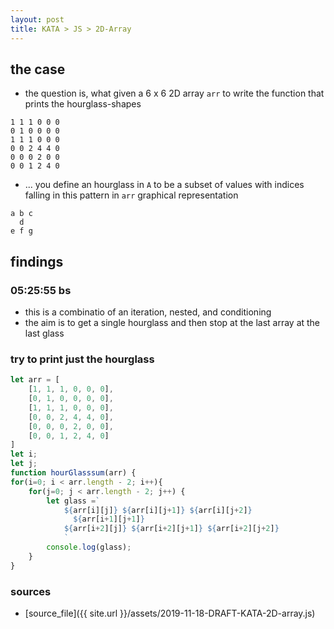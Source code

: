 ```yaml
---
layout: post
title: KATA > JS > 2D-Array
---
```

## the case	
* the question is, what given a 6 x 6 2D array `arr` to write the function that prints the  hourglass-shapes

```
1 1 1 0 0 0
0 1 0 0 0 0
1 1 1 0 0 0
0 0 2 4 4 0
0 0 0 2 0 0
0 0 1 2 4 0
```

* ... you define an hourglass in `A` to be a subset of values with indices falling in this pattern in `arr` graphical representation

```
a b c
  d 
e f g
```

## findings
### 05:25:55 bs
* this is a combinatio of an iteration, nested, and conditioning
* the aim is to get a single hourglass and then stop at the last array at the last glass

### try to print just the hourglass

```js
let arr = [
    [1, 1, 1, 0, 0, 0],
    [0, 1, 0, 0, 0, 0],
    [1, 1, 1, 0, 0, 0],
    [0, 0, 2, 4, 4, 0],
    [0, 0, 0, 2, 0, 0],
    [0, 0, 1, 2, 4, 0]
]
let i;
let j;
function hourGlasssum(arr) {
for(i=0; i < arr.length - 2; i++){
    for(j=0; j < arr.length - 2; j++) {
        let glass =`
            ${arr[i][j]} ${arr[i][j+1]} ${arr[i][j+2]}
              ${arr[i+1][j+1]} 
            ${arr[i+2][j]} ${arr[i+2][j+1]} ${arr[i+2][j+2]}
            `
        console.log(glass);
    }
}
```

### sources
* [source_file]({{ site.url }}/assets/2019-11-18-DRAFT-KATA-2D-array.js)